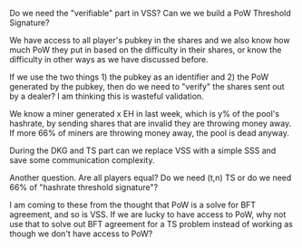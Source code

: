 Do we need the "verifiable" part in VSS? Can we we build a PoW
Threshold Signature?

We have access to all player's pubkey in the shares and we also know
how much PoW they put in based on the difficulty in their shares, or
know the difficulty in other ways as we have discussed before.

If we use the two things 1) the pubkey as an identifier and 2) the PoW
generated by the pubkey, then do we need to "verify" the shares sent
out by a dealer? I am thinking this is wasteful validation. 

We know a miner generated x EH in last week, which is y% of the pool's
hashrate, by sending shares that are invalid they are throwing money
away. If more 66% of miners are throwing money away, the pool is dead
anyway.

During the DKG and TS part can we replace VSS with a simple SSS and
save some communication complexity.

Another question. Are all players equal? Do we need (t,n) TS or do we
need 66% of "hashrate threshold signature"?

I am coming to these from the thought that PoW is a solve for BFT
agreement, and so is VSS. If we are lucky to have access to PoW, why
not use that to solve out BFT agreement for a TS problem instead of
working as though we don't have access to PoW?
